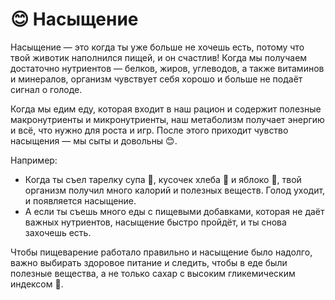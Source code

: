 # 😊 Насыщение

Насыщение — это когда ты уже больше не хочешь есть, потому что твой животик наполнился пищей, и он счастлив! Когда мы получаем достаточно нутриентов — белков, жиров, углеводов, а также витаминов и минералов, организм чувствует себя хорошо и больше не подаёт сигнал о голоде.

Когда мы едим еду, которая входит в наш рацион и содержит полезные макронутриенты и микронутриенты, наш метаболизм получает энергию и всё, что нужно для роста и игр. После этого приходит чувство насыщения — мы сыты и довольны 😊.

Например:
- Когда ты съел тарелку супа 🍲, кусочек хлеба 🍞 и яблоко 🍎, твой организм получил много калорий и полезных веществ. Голод уходит, и появляется насыщение.
- А если ты съешь много еды с пищевыми добавками, которая не даёт важных нутриентов, насыщение быстро пройдёт, и ты снова захочешь есть.

Чтобы пищеварение работало правильно и насыщение было надолго, важно выбирать здоровое питание и следить, чтобы в еде были полезные вещества, а не только сахар с высоким гликемическим индексом 🍬.
